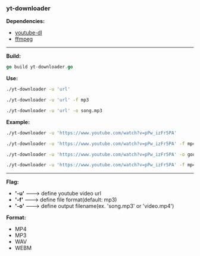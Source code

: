 ### yt-downloader

**Dependencies:**

- [youtube-dl](https://github.com/ytdl-org/youtube-dl)
- [ffmpeg](https://ffmpeg.org/)

****

**Build:**

```go
go build yt-downloader.go
```



**Use:**

```bash
./yt-downloader -u 'url'
```

```bash
./yt-downloader -u 'url' -f mp3
```

```bash
./yt-downloader -u 'url' -o song.mp3
```



**Example:**

```bash
./yt-downloader -u 'https://www.youtube.com/watch?v=pPw_izFr5PA'
```

```bash
./yt-downloader -u 'https://www.youtube.com/watch?v=pPw_izFr5PA' -f mp4 
```

```bash
./yt-downloader -u 'https://www.youtube.com/watch?v=pPw_izFr5PA' -o gooba.mp3
```

```bash
./yt-downloader -u 'https://www.youtube.com/watch?v=pPw_izFr5PA' -f mp4 -o gooba.mp4
```

****



**Flag:**

- **'-u'** ---> define youtube video url
- **'-f'** ---> define file format(default: mp3)
- **'-o'** ---> define output filename(ex. 'song.mp3' or 'video.mp4')

**Format:**

- MP4
- MP3
- WAV
- WEBM

